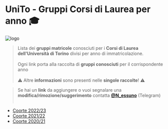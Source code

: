 # UniTo - Gruppi Corsi di Laurea per anno 🎓

![logo](https://imgur.com/0j40uci.jpg)


>Lista dei **gruppi matricole** conosciuti per i **Corsi di Laurea dell'Università di Torino** divisi per anno di immatricolazione.<br><br>
> Ogni link porta alla raccolta di **gruppi conosciuti** per il corrispondente anno <br><br>
> ⚠️ Altre **informazioni** sono presenti nelle **singole raccolte**! ⚠️

>Se hai un **link** da aggiungere o vuoi segnalare una **modifica/rimozione/suggerimento** contatta **[@N_essuno](https://t.me/N_essuno)** (Telegram)<br><br>



- [Coorte 2022/23](https://n-essuno.github.io/coorte2223)
- [Coorte 2021/22](https://n-essuno.github.io/coorte2122)
- [Coorte 2020/21](https://n-essuno.github.io/coorte2021)


